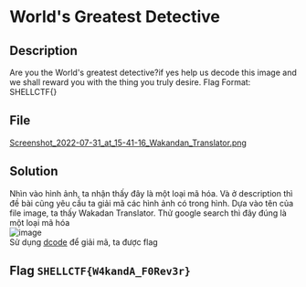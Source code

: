 # World's Greatest Detective
## Description
Are you the World's greatest detective?if yes help us decode this image and we shall reward you with the thing you truly desire. Flag Format: SHELLCTF{}
## File
[Screenshot_2022-07-31_at_15-41-16_Wakandan_Translator.png](https://github.com/Butterflies4/shellCTF/blob/main/World's_Greatest_Detective/Screenshot_2022-07-31_at_15-41-16_Wakandan_Translator.png)
## Solution
Nhìn vào hình ảnh, ta nhận thấy đây là một loại mã hóa. Và ở description thì đề bài cũng yêu cầu ta giải mã các hình ảnh có trong hình. Dựa vào tên của file image, ta thấy Wakadan Translator. Thử google search thì đây đúng là một loại mã hóa          
![image](https://user-images.githubusercontent.com/62021009/184663989-9d8dd972-4b82-45be-aa88-f581d1ef8e89.png)      
Sử dụng [dcode](https://www.dcode.fr/wakanda-alphabet) để giải mã, ta được flag
## Flag `SHELLCTF{W4kandA_F0Rev3r}`
